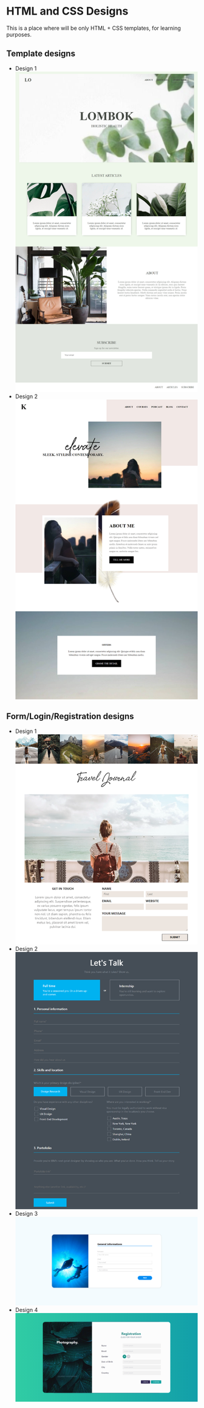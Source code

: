 # HTML and CSS Designs

This is a place where will be only HTML + CSS templates, for learning purposes.

## Template designs
* Design 1
![''](./Templates/Design1/screenshot.png)
* Design 2
![''](./Templates/Design2/screenshot.png)

## Form/Login/Registration designs
* Design 1
![''](./Forms/Design1/screenshot.png)
* Design 2
![''](./Forms/Design2/screenshot.png)
* Design 3
![''](./Forms/Design3/screenshot.png)
* Design 4
![''](./Forms/Design4/screenshot.png)